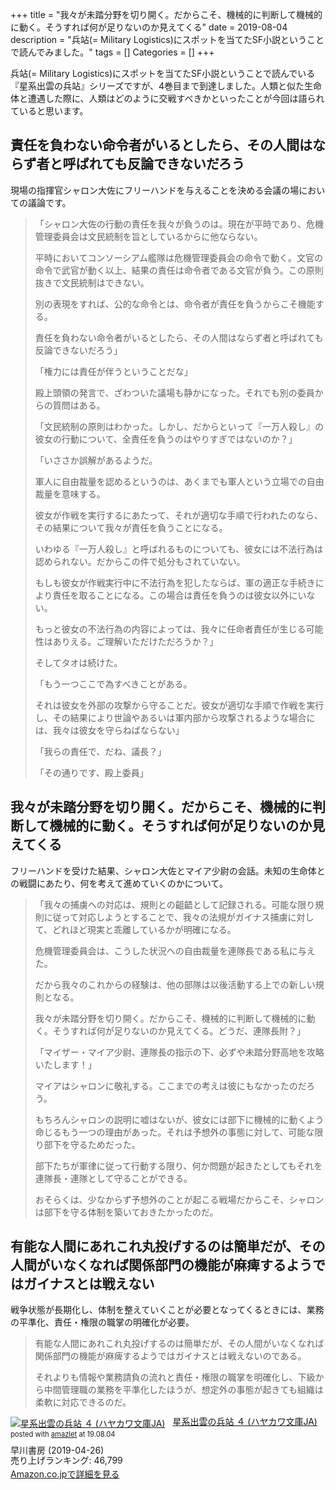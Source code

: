 +++
title = "我々が未踏分野を切り開く。だからこそ、機械的に判断して機械的に動く。そうすれば何が足りないのか見えてくる"
date = 2019-08-04
description = "兵站(= Military Logistics)にスポットを当てたSF小説ということで読んでみました。"
tags = []
Categories = []
+++

兵站(= Military Logistics)にスポットを当てたSF小説ということで読んでいる『星系出雲の兵站』シリーズですが、4巻目まで到達しました。人類と似た生命体と遭遇した際に、人類はどのように交戦すべきかといったことが今回は語られていると思います。

## 責任を負わない命令者がいるとしたら、その人間はならず者と呼ばれても反論できないだろう
現場の指揮官シャロン大佐にフリーハンドを与えることを決める会議の場においての議論です。

> 「シャロン大佐の行動の責任を我々が負うのは。現在が平時であり、危機管理委員会は文民統制を旨としているからに他ならない。
> 
> 平時においてコンソーシアム艦隊は危機管理委員会の命令で動く。文官の命令で武官が動く以上、結果の責任は命令者である文官が負う。この原則抜きで文民統制はできない。
> 
> 別の表現をすれば、公的な命令とは、命令者が責任を負うからこそ機能する。
> 
> 責任を負わない命令者がいるとしたら、その人間はならず者と呼ばれても反論できないだろう」
> 
> 「権力には責任が伴うということだな」
> 
> 殿上頭領の発言で、ざわついた議場も静かになった。それでも別の委員からの質問はある。
> 
> 「文民統制の原則はわかった。しかし、だからといって『一万人殺し』の彼女の行動について、全責任を負うのはやりすぎではないのか？」
> 
> 「いささか誤解があるようだ。
> 
> 軍人に自由裁量を認めるというのは、あくまでも軍人という立場での自由裁量を意味する。
> 
> 彼女が作戦を実行するにあたって、それが適切な手順で行われたのなら、その結果について我々が責任を負うことになる。
> 
> いわゆる『一万人殺し』と呼ばれるものについても、彼女には不法行為は認められない。だからこの件で処分もされていない。
> 
> もしも彼女が作戦実行中に不法行為を犯したならば、軍の適正な手続きにより責任を取ることになる。この場合は責任を負うのは彼女以外にいない。
> 
> もっと彼女の不法行為の内容によっては、我々に任命者責任が生じる可能性はありえる。ご理解いただけただろうか？」
> 
> そしてタオは続けた。
> 
> 「もう一つここで為すべきことがある。
> 
> それは彼女を外部の攻撃から守ることだ。彼女が適切な手順で作戦を実行し、その結果により世論やあるいは軍内部から攻撃されるような場合には、我々は彼女を守らねばならない」
> 
> 「我らの責任で、だね、議長？」
> 
> 「その通りです、殿上委員」

## 我々が未踏分野を切り開く。だからこそ、機械的に判断して機械的に動く。そうすれば何が足りないのか見えてくる
フリーハンドを受けた結果、シャロン大佐とマイア少尉の会話。未知の生命体との戦闘にあたり、何を考えて進めていくのかについて。

> 「我々の捕虜への対応は、規則との齟齬として記録される。可能な限り規則に従って対応しようとすることで、我々の法規がガイナス捕虜に対して、どれほど現実と乖離しているかが明確になる。
> 
> 危機管理委員会は、こうした状況への自由裁量を連隊長である私に与えた。
> 
> だから我々のこれからの経験は、他の部隊は以後活動する上での新しい規則となる。
> 
> 我々が未踏分野を切り開く。だからこそ、機械的に判断して機械的に動く。そうすれば何が足りないのか見えてくる。どうだ、連隊長附？」
> 
> 「マイザー・マイア少尉、連隊長の指示の下、必ずや未踏分野高地を攻略いたします！」
> 
> マイアはシャロンに敬礼する。ここまでの考えは彼にもなかったのだろう。
> 
> もちろんシャロンの説明に嘘はないが、彼女には部下に機械的に動くよう命じるもう一つの理由があった。それは予想外の事態に対して、可能な限り部下を守るためだった。
> 
> 部下たちが軍律に従って行動する限り、何か問題が起きたとしてもそれを連隊長・連隊として守ることができる。
> 
> おそらくは、少なからず予想外のことが起こる戦場だからこそ、シャロンは部下を守る体制を築いておきたかったのだ。

## 有能な人間にあれこれ丸投げするのは簡単だが、その人間がいなくなれば関係部門の機能が麻痺するようではガイナスとは戦えない
戦争状態が長期化し、体制を整えていくことが必要となってくるときには、業務の平準化、責任・権限の職掌の明確化が必要。

> 有能な人間にあれこれ丸投げするのは簡単だが、その人間がいなくなれば関係部門の機能が麻痺するようではガイナスとは戦えないのである。
> 
> それよりも情報や業務請負の流れと責任・権限の職掌を明確化し、下級から中間管理職の業務を平準化したほうが、想定外の事態が起きても組織は柔軟に対応できるのだ。

<div class="amazlet-box" style="margin-bottom:0px;"><div class="amazlet-image" style="float:left;margin:0px 12px 1px 0px;"><a href="https://www.amazon.co.jp/exec/obidos/ASIN/B07R8C4ZCJ/simsnes-22/ref=nosim/" name="amazletlink" target="_blank"><img src="https://images-fe.ssl-images-amazon.com/images/I/51eI8e4SryL._SL160_.jpg" alt="星系出雲の兵站 ４ (ハヤカワ文庫JA)" style="border: none;" /></a></div><div class="amazlet-info" style="line-height:120%; margin-bottom: 10px"><div class="amazlet-name" style="margin-bottom:10px;line-height:120%"><a href="https://www.amazon.co.jp/exec/obidos/ASIN/B07R8C4ZCJ/simsnes-22/ref=nosim/" name="amazletlink" target="_blank">星系出雲の兵站 ４ (ハヤカワ文庫JA)</a><div class="amazlet-powered-date" style="font-size:80%;margin-top:5px;line-height:120%">posted with <a href="http://www.amazlet.com/" title="amazlet" target="_blank">amazlet</a> at 19.08.04</div></div><div class="amazlet-detail">早川書房 (2019-04-26)<br />売り上げランキング: 46,799<br /></div><div class="amazlet-sub-info" style="float: left;"><div class="amazlet-link" style="margin-top: 5px"><a href="https://www.amazon.co.jp/exec/obidos/ASIN/B07R8C4ZCJ/simsnes-22/ref=nosim/" name="amazletlink" target="_blank">Amazon.co.jpで詳細を見る</a></div></div></div><div class="amazlet-footer" style="clear: left"></div></div>
